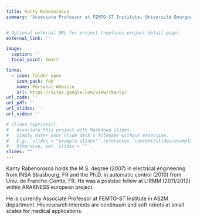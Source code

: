 ```yaml
---
title: Kanty Rabenorosoa
summary: 'Associate Professor at FEMTO-ST Institute, Université Bourgogne Franche-Comté, CNRS, Besançon, France'


# Optional external URL for project (replaces project detail page).
external_link: ''

image:
  caption: ''
  focal_point: Smart

links:
  - icon: folder-open
    icon_pack: fab
    name: Personal Website
    url: https://sites.google.com/view/rkanty/
url_code: ''
url_pdf: ''
url_slides: ''
url_video: ''

# Slides (optional).
#   Associate this project with Markdown slides.
#   Simply enter your slide deck's filename without extension.
#   E.g. `slides = "example-slides"` references `content/slides/example-slides.md`.
#   Otherwise, set `slides = ""`.
slides: ""
---
```


Kanty Rabenorosoa holds the M.S. degree (2007)
in electrical engineering from INSA Strasbourg, FR
and the Ph.D. in automatic control (2010) from Univ.
de Franche-Comte, FR. He was a postdoc fellow at
LIRMM (2011/2012) within ARAKNESS european project.

He is currently Associate Professor at FEMTO-ST
Institute in AS2M department. His research interests
are continuum and soft robots at small scales for
medical applications.
